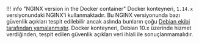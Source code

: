 !!! info "NGINX version in the Docker container"
    Docker konteyneri, `1.14.x` versiyonundaki NGINX'i kullanmaktadır. Bu NGINX versiyonunda bazı güvenlik açıkları tespit edilebilir ancak aslında bunların çoğu [Debian ekibi tarafından yamalanmıştır](https://security-tracker.debian.org/tracker/source-package/nginx). Docker konteyneri, Debian 10.x üzerinde hizmet verdiğinden, tespit edilen güvenlik açıkları veri ihlali ile sonuçlanmamalıdır.